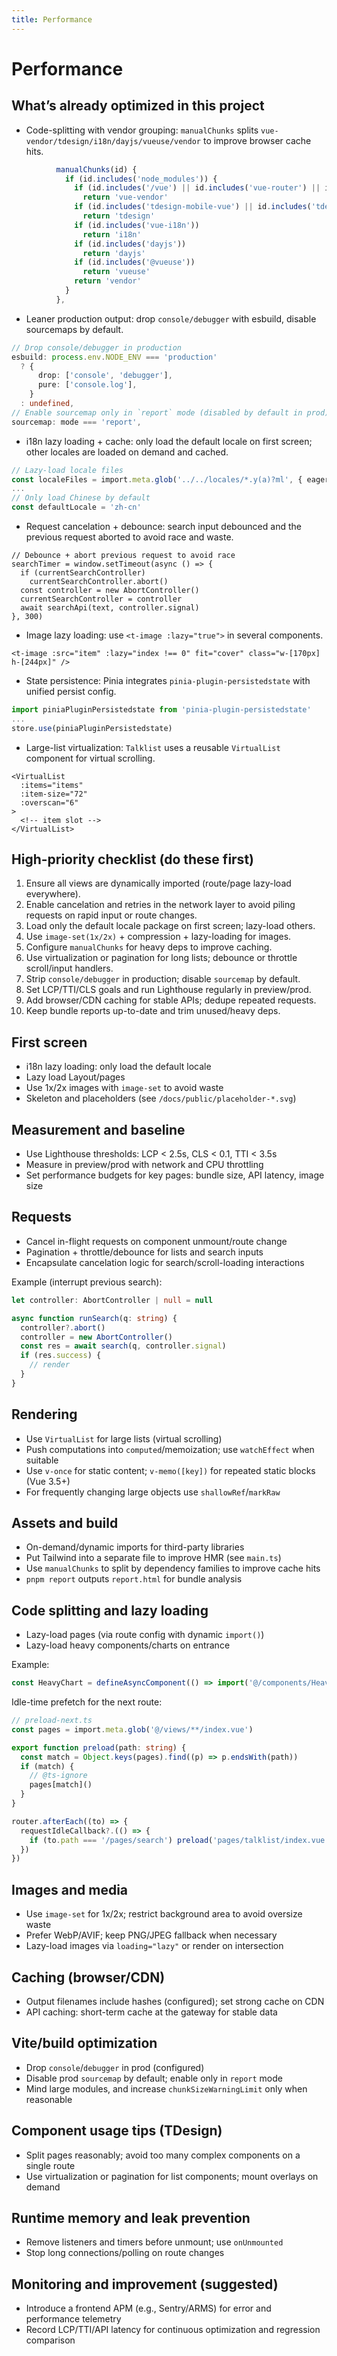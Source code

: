 ```yaml
---
title: Performance
---
```


# Performance

## What’s already optimized in this project

- Code-splitting with vendor grouping: `manualChunks` splits `vue-vendor/tdesign/i18n/dayjs/vueuse/vendor` to improve browser cache hits.

```48:61:tdesign-mobile-vue-starter-community/vite.config.ts
          manualChunks(id) {
            if (id.includes('node_modules')) {
              if (id.includes('/vue') || id.includes('vue-router') || id.includes('pinia'))
                return 'vue-vendor'
              if (id.includes('tdesign-mobile-vue') || id.includes('tdesign-icons-vue-next'))
                return 'tdesign'
              if (id.includes('vue-i18n'))
                return 'i18n'
              if (id.includes('dayjs'))
                return 'dayjs'
              if (id.includes('@vueuse'))
                return 'vueuse'
              return 'vendor'
            }
          },
```

- Leaner production output: drop `console/debugger` with esbuild, disable sourcemaps by default.

```24:36:tdesign-mobile-vue-starter-community/vite.config.ts
// Drop console/debugger in production
esbuild: process.env.NODE_ENV === 'production'
  ? {
      drop: ['console', 'debugger'],
      pure: ['console.log'],
    }
  : undefined,
// Enable sourcemap only in `report` mode (disabled by default in prod)
sourcemap: mode === 'report',
```

- i18n lazy loading + cache: only load the default locale on first screen; other locales are loaded on demand and cached.

```7:20:tdesign-mobile-vue-starter-community/src/plugins/i18n.ts
// Lazy-load locale files
const localeFiles = import.meta.glob('../../locales/*.y(a)?ml', { eager: false })
...
// Only load Chinese by default
const defaultLocale = 'zh-cn'
```

- Request cancelation + debounce: search input debounced and the previous request aborted to avoid race and waste.

```31:51:tdesign-mobile-vue-starter-community/src/views/search/index.vue
// Debounce + abort previous request to avoid race
searchTimer = window.setTimeout(async () => {
  if (currentSearchController)
    currentSearchController.abort()
  const controller = new AbortController()
  currentSearchController = controller
  await searchApi(text, controller.signal)
}, 300)
```

- Image lazy loading: use `<t-image :lazy="true">` in several components.

```13:13:tdesign-mobile-vue-starter-community/src/views/home/components/HomeSwiper.vue
<t-image :src="item" :lazy="index !== 0" fit="cover" class="w-[170px] h-[244px]" />
```

- State persistence: Pinia integrates `pinia-plugin-persistedstate` with unified persist config.

```1:11:tdesign-mobile-vue-starter-community/src/store/index.ts
import piniaPluginPersistedstate from 'pinia-plugin-persistedstate'
...
store.use(piniaPluginPersistedstate)
```

- Large-list virtualization: `Talklist` uses a reusable `VirtualList` component for virtual scrolling.

```90:116:tdesign-mobile-vue-starter-community/src/views/talklist/index.vue
<VirtualList
  :items="items"
  :item-size="72"
  :overscan="6"
>
  <!-- item slot -->
</VirtualList>
```

## High-priority checklist (do these first)

1. Ensure all views are dynamically imported (route/page lazy-load everywhere).
2. Enable cancelation and retries in the network layer to avoid piling requests on rapid input or route changes.
3. Load only the default locale package on first screen; lazy-load others.
4. Use `image-set(1x/2x)` + compression + lazy-loading for images.
5. Configure `manualChunks` for heavy deps to improve caching.
6. Use virtualization or pagination for long lists; debounce or throttle scroll/input handlers.
7. Strip `console/debugger` in production; disable `sourcemap` by default.
8. Set LCP/TTI/CLS goals and run Lighthouse regularly in preview/prod.
9. Add browser/CDN caching for stable APIs; dedupe repeated requests.
10. Keep bundle reports up-to-date and trim unused/heavy deps.

## First screen

- i18n lazy loading: only load the default locale
- Lazy load Layout/pages
- Use 1x/2x images with `image-set` to avoid waste
- Skeleton and placeholders (see `/docs/public/placeholder-*.svg`)

## Measurement and baseline

- Use Lighthouse thresholds: LCP < 2.5s, CLS < 0.1, TTI < 3.5s
- Measure in preview/prod with network and CPU throttling
- Set performance budgets for key pages: bundle size, API latency, image size

## Requests

- Cancel in-flight requests on component unmount/route change
- Pagination + throttle/debounce for lists and search inputs
- Encapsulate cancelation logic for search/scroll-loading interactions

Example (interrupt previous search):

```ts
let controller: AbortController | null = null

async function runSearch(q: string) {
  controller?.abort()
  controller = new AbortController()
  const res = await search(q, controller.signal)
  if (res.success) {
    // render
  }
}
```

## Rendering

- Use `VirtualList` for large lists (virtual scrolling)
- Push computations into `computed`/memoization; use `watchEffect` when suitable
- Use `v-once` for static content; `v-memo([key])` for repeated static blocks (Vue 3.5+)
- For frequently changing large objects use `shallowRef`/`markRaw`

## Assets and build

- On-demand/dynamic imports for third-party libraries
- Put Tailwind into a separate file to improve HMR (see `main.ts`)
- Use `manualChunks` to split by dependency families to improve cache hits
- `pnpm report` outputs `report.html` for bundle analysis

## Code splitting and lazy loading

- Lazy-load pages (via route config with dynamic `import()`)
- Lazy-load heavy components/charts on entrance

Example:

```ts
const HeavyChart = defineAsyncComponent(() => import('@/components/HeavyChart.vue'))
```

Idle-time prefetch for the next route:

```ts
// preload-next.ts
const pages = import.meta.glob('@/views/**/index.vue')

export function preload(path: string) {
  const match = Object.keys(pages).find((p) => p.endsWith(path))
  if (match) {
    // @ts-ignore
    pages[match]()
  }
}

router.afterEach((to) => {
  requestIdleCallback?.(() => {
    if (to.path === '/pages/search') preload('pages/talklist/index.vue')
  })
})
```

## Images and media

- Use `image-set` for 1x/2x; restrict background area to avoid oversize waste
- Prefer WebP/AVIF; keep PNG/JPEG fallback when necessary
- Lazy-load images via `loading="lazy"` or render on intersection

## Caching (browser/CDN)

- Output filenames include hashes (configured); set strong cache on CDN
- API caching: short-term cache at the gateway for stable data

## Vite/build optimization

- Drop `console`/`debugger` in prod (configured)
- Disable prod `sourcemap` by default; enable only in `report` mode
- Mind large modules, and increase `chunkSizeWarningLimit` only when reasonable

## Component usage tips (TDesign)

- Split pages reasonably; avoid too many complex components on a single route
- Use virtualization or pagination for list components; mount overlays on demand

## Runtime memory and leak prevention

- Remove listeners and timers before unmount; use `onUnmounted`
- Stop long connections/polling on route changes

## Monitoring and improvement (suggested)

- Introduce a frontend APM (e.g., Sentry/ARMS) for error and performance telemetry
- Record LCP/TTI/API latency for continuous optimization and regression comparison
